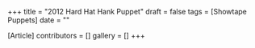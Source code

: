 +++
title = "2012 Hard Hat Hank Puppet"
draft = false
tags = [Showtape Puppets]
date = ""

[Article]
contributors = []
gallery = []
+++